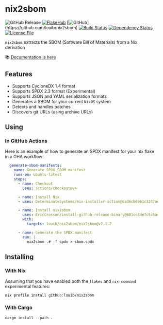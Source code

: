 # nix2sbom
![GitHub Release](https://img.shields.io/github/v/release/louib/nix2sbom)
[![FlakeHub](https://img.shields.io/endpoint?url=https://flakehub.com/f/louib/nix2sbom/badge)](https://flakehub.com/flake/louib/nix2sbom)
[![GitHub](https://img.shields.io/badge/github-louib/nix2sbom-bb7a3652750d7dfd9ba196181cf30f809b3d7012?logo=github")](https://github.com/louib/nix2sbom)
[![Build Status](https://github.com/louib/nix2sbom/actions/workflows/merge.yml/badge.svg?branch=main)](https://github.com/louib/nix2sbom/actions/workflows/merge.yml)
[![Dependency Status](https://deps.rs/repo/github/louib/nix2sbom/status.svg)](https://deps.rs/repo/github/louib/nix2sbom)
[![License File](https://img.shields.io/github/license/louib/nix2sbom)](https://github.com/louib/nix2sbom/blob/main/LICENSE)

`nix2sbom` extracts the SBOM (Software Bill of Materials) from a Nix derivation

📚 [Documentation is here](https://github.com/louib/nix2sbom/wiki/Use-nix2sbom)

## Features
* Supports CycloneDX 1.4 format
* Supports SPDX 2.3 format (Experimental)
* Supports JSON and YAML serialization formats
* Generates a SBOM for your current `NixOS` system
* Detects and handles patches
* Discovers git URLs (using archive URLs)

## Using
### In GitHub Actions
Here is an example of how to generate an SPDX manifest for your nix flake in a GHA workflow:
```yaml
  generate-sbom-manifests:
    name: Generate SPDX SBOM manifest
    runs-on: ubuntu-latest
    steps:
      - name: Checkout
        uses: actions/checkout@v4

      - name: Install Nix
      - uses: DeterminateSystems/nix-installer-action@da36cb69b1c3247ad7a1f931ebfd954a1105ef14 # v14

      - name: Install nix2sbom
        uses: EricCrosson/install-github-release-binary@681cc3de7c5c5ac935b1a2a19e4e0c577c4d3027 # v2.3.4
        with:
          targets: louib/nix2sbom/nix2sbom@v2.1.2

      - name: Generate the SPDX manifest
        run: |
          nix2sbom .# -f spdx > sbom.spdx
```

## Installing

### With Nix
Assuming that you have enabled both the `flakes` and `nix-command` experimental features:
```
nix profile install github:louib/nix2sbom
```

### With Cargo
```
cargo install --path .
```
